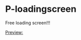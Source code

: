 # P-loadingscreen

Free loading screen!!!

[Preview:](https://dunb17ur4ymx4.cloudfront.net/wysiwyg/1409393/5e5d1b3db5c198b2a90d99261d2f74c0b0df5515.png)
